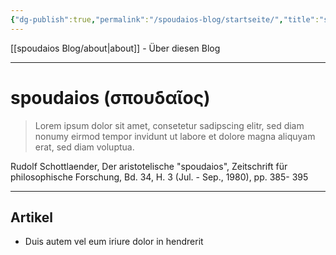 ```yaml
---
{"dg-publish":true,"permalink":"/spoudaios-blog/startseite/","title":"spoudaios - Startseite","tags":["gardenEntry"]}
---
```



[[spoudaios Blog/about\|about]] - Über diesen Blog

---

# spoudaios (σπουδαῖος)

> Lorem ipsum dolor sit amet, consetetur sadipscing elitr, sed diam nonumy eirmod tempor invidunt ut labore et dolore magna aliquyam erat, sed diam voluptua. 

Rudolf Schottlaender, Der aristotelische "spoudaios", Zeitschrift für philosophische Forschung, Bd. 34, H. 3 (Jul. - Sep., 1980), pp. 385- 395

---

## Artikel

- Duis autem vel eum iriure dolor in hendrerit